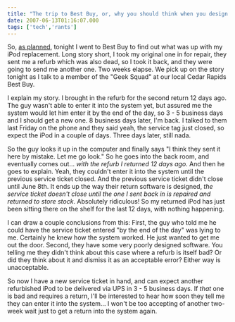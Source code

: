 ```yaml
---
title: "The trip to Best Buy, or, why you should think when you design a computer system."
date: 2007-06-13T01:16:07.000
tags: ['tech','rants']
---
```


So, [as planned](/2007/06/i-just-want-my-ipod-back/), tonight I went to Best Buy to find out what was up with my iPod replacement. Long story short, I took my original one in for repair, they sent me a refurb which was also dead, so I took it back, and they were going to send me another one. Two weeks elapse. We pick up on the story tonight as I talk to a member of the "Geek Squad" at our local Cedar Rapids Best Buy.

I explain my story. I brought in the refurb for the second return 12 days ago. The guy wasn't able to enter it into the system yet, but assured me the system would let him enter it by the end of the day, so 3 - 5 business days and I should get a new one. 8 business days later, I'm back. I talked to them last Friday on the phone and they said yeah, the service tag just closed, so expect the iPod in a couple of days. Three days later, still nada.

So the guy looks it up in the computer and finally says "I think they sent it here by mistake. Let me go look." So he goes into the back room, and eventually comes out... _with the refurb I returned 12 days ago_. And then he goes to explain. Yeah, they couldn't enter it into the system until the previous service ticket closed. And the previous service ticket didn't close until June 8th. It ends up the way their return software is designed, _the service ticket doesn't close until the one I sent back in is repaired and returned to store stock_. Absolutely ridiculous! So my returned iPod has just been sitting there on the shelf for the last 12 days, with nothing happening.

I can draw a couple conclusions from this: First, the guy who told me he could have the service ticket entered "by the end of the day" was lying to me. Certainly he knew how the system worked. He just wanted to get me out the door. Second, they have some very poorly designed software. You telling me they didn't think about this case where a refurb is itself bad? Or did they think about it and dismiss it as an acceptable error? Either way is unacceptable.

So now I have a new service ticket in hand, and can expect another refurbished iPod to be delivered via UPS in 3 - 5 business days. If _that_ one is bad and requires a return, I'll be interested to hear how soon they tell me they can enter it into the system... I won't be too accepting of another two-week wait just to get a return into the system again.
